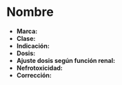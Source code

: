 # Nombre
<!--  -->

* **Marca:**
* **Clase:**
* **Indicación:**
* **Dosis:**
* **Ajuste dosis según función renal:**
* **Nefrotoxicidad:**
* **Corrección:**